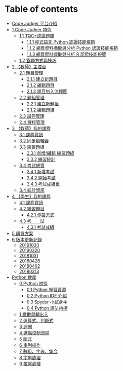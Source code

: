 <!--
 * @Description: 修改features-1-2.md的內容
 * @Author: neo chen
 * @Date: 2019-04-19 09:44:54
 * @LastEditTime: 2019-10-30 11:53:00
 * @LastEditors: Neo Chen
 -->

# Table of contents

- [Code Judger 平台介紹](README.md)
- [1 Code Judger 特色](chapter1.md)
  - [1.1 TQC+認證題庫](chapter1/features-1-1.md)
    - [1.1.1 程式語言 Python 認證技能規範](chapter1/features-1-1/PPY3.md)
    - [1.1.2 網頁資料擷取與分析 Python 認證技能規範](chapter1/features-1-1/PWA3.md)
    - [1.1.3 網頁資料擷取與分析 R 認證技能規範](chapter1/features-1-1/RWA3.md)
  - [1.2 答題方式與技巧](chapter1/features-1-2.md)
- [2 【教師】主控台](chapter2.md)
  - [2.1 題目管理](chapter2/console-2-1.md)
    - [2.1.1 建立新題目](chapter2/console-2-1/console-2-1-1.md)
    - [2.1.2 編輯題目](chapter2/console-2-1/console-2-1-2.md)
    - [2.1.3 題目加入流程圖](chapter2/console-2-1/console-2-1-3.md)
  - [2.2 題組管理](chapter2/console-2-2.md)
    - [2.2.1 建立新題組](chapter2/console-2-2/console-2-2-1.md)
    - [2.1.2 編輯題組](chapter2/console-2-2/console-2-2-2.md)
  - [2.3 試卷管理](chapter2/console-2-3.md)
  - [2.4 課程管理](chapter2/console-2-4.md)
- [3 【教師】我的課程](chapter3.md)
  - [3.1 課程資訊](chapter3/class-3-1.md)
  - [3.2 同步編輯器](chapter3/class-3-2.md)
  - [3.3 練習題組](chapter3/class-3-3.md)
    - [3.3.1 新增/編輯 練習題組](chapter3/class-3-3/class-3-3-1.md)
    - [3.3.2 練習統計](chapter3/class-3-3/class-3-3-2.md)
  - [3.4 考試總管](chapter3/class-3-4.md)
    - [3.4.1 新增考試](chapter3/class-3-4/class-3-4-1.md)
    - [3.4.2 開始考試](chapter3/class-3-4/class-3-4-2.md)
    - [3.4.3 考試成績單](chapter3/class-3-4/class-3-4-3.md)
  - [3.4 統計資訊](chapter3/class-3-5.md)
- [4 【學生】我的課程](chapter4.md)
  - [4.1 課程資訊](chapter4/4-1myclass.md)
  - [4.2 練習題目](chapter4/4-2myclass.md)
    - [4.2.1 作答方式](chapter4/4-2myclass/4-2-1myclass.md)
  - [4.3 考　　試](chapter4/4-3myclass.md)
    - [4.3.1 考試成績](chapter4/4-3myclass/4-3-1myclass.md)
- [5 購買方案](chapter5.md)
- [6 版本更新記錄](chapter6.md)
  - [20191030](chapter6/v20191030.md)
  - [20190320](chapter6/v20190320.md)
  - [20181031](chapter6/v20181031.md)
  - [20180426](chapter6/v20180426.md)
  - [20180402](chapter6/v20180402.md)
  - [20180313](chapter6/v20180313.md)
- [Python 教學](00/README.md)
  - [0 Python 初探](00/00.md)
    - [0.1 Python 學習資源](00/00-0/00-1.md)
    - [0.2 Python IDE 介紹](00/00-0/00-2.md)
    - [0.3 Spyder 小試身手](00/00-0/00-3.md)
    - [0.4 Python 語法初探](00/00-0/00-4.md)
  - [1 變數與輸出入](https://www.slideshare.net/neochen2701/tqc-python-01)
  - [2 運算式、判斷式](https://www.slideshare.net/neochen2701/tqc-python-02)
  - [3 迴圈](https://www.slideshare.net/neochen2701/tqc-python-03)
  - [4 進階控制流程](https://www.slideshare.net/neochen2701/tqc-python-04)
  - [5 函式](https://www.slideshare.net/neochen2701/tqc-python-05)
  - [6 串列操作](https://www.slideshare.net/neochen2701/tqc-python-06-111271587)
  - [7 數組、字典、集合](https://www.slideshare.net/neochen2701/tqc-python-07)
  - [8 字串處理](https://www.slideshare.net/neochen2701/tqc-python-08)
  - [9 檔案處理](https://www.slideshare.net/neochen2701/tqc-python-09)

